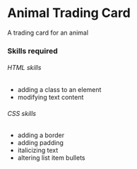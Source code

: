 # Animal Trading Card
A trading card for an animal
### Skills required
###### HTML skills
- adding a class to an element
- modifying text content
###### CSS skills
- adding a border
- adding padding
- italicizing text
- altering list item bullets
